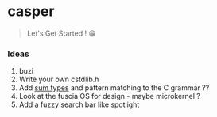 # casper

> Let's Get Started ! 😁

### Ideas
1. buzi
2. Write your own cstdlib.h 
3. Add [sum types](https://chadaustin.me/2015/07/sum-types/) and pattern matching to the C grammar ?? 
4. Look at the fuscia OS for design - maybe microkernel ?
5. Add a fuzzy search bar like spotlight 

